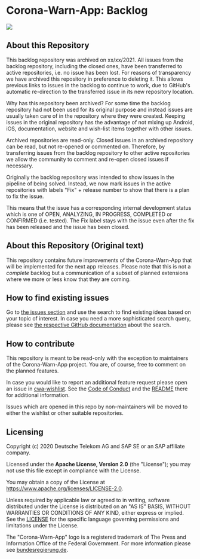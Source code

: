 # Corona-Warn-App: Backlog

<a href="https://github.com/corona-warn-app/cwa-backlog/issues" title="Open Issues"><img src="https://img.shields.io/github/issues/corona-warn-app/cwa-backlog"></a>

## About this Repository

This backlog repository was archived on xx/xx/2021. All issues from the backlog repository, including the closed ones, have been transferred to active repositories, i.e. no issue has been lost. For reasons of transparency we have archived this repository in preference to deleting it. This allows previous links to issues in the backlog to continue to work, due to GitHub's automatic re-direction to the transferred issue in its new repository location.

Why has this repository been archived? For some time the backlog repository had not been used for its original purpose and instead issues are usually taken care of in the repository where they were created. Keeping issues in the original repository has the advantage of not mixing up Android, iOS, documentation, website and wish-list items together with other issues.

Archived repositories are read-only. Closed issues in an archived repository can be read, but not re-opened or commented on. Therefore, by transferring issues from the backlog repository to other active repositories we allow the community to comment and re-open closed issues if necessary.

Originally the backlog repository was intended to show issues in the pipeline of being solved. Instead, we now mark issues in the active repositories with labels "Fix" + release number to show that there is a plan to fix the issue. 

This means that the issue has a corresponding internal development status which is one of OPEN, ANALYZING, IN PROGRESS, COMPLETED or CONFIRMED (i.e. tested). The Fix label stays with the issue even after the fix has been released and the issue has been closed.


## About this Repository (Original text)

This repository contains future improvements of the Corona-Warn-App that will be implemented for the next app releases.
Please note that this is not a *complete* backlog but a communication of a subset of planned extensions where we more or less know that they are coming.

## How to find existing issues

Go to [the issues section](https://github.com/corona-warn-app/cwa-backlog/issues) and use the search to find existing ideas based on your topic of interest. 
In case you need a more sophisticated search query, please see [the respective GitHub documentation](https://help.github.com/en/github/searching-for-information-on-github/searching-issues-and-pull-requests) about the search.

## How to contribute  

This repository is meant to be read-only with the exception to maintainers of the Corona-Warn-App project. You are, of course, free to comment on the planned features.

In case you would like to report an additional feature request please open an issue in [cwa-wishlist](https://github.com/corona-warn-app/cwa-wishlist). 
See the [Code of Conduct](https://github.com/corona-warn-app/cwa-wishlist/blob/master/CODE_OF_CONDUCT.md) and the [README](https://github.com/corona-warn-app/cwa-wishlist/blob/master/README.md) there for additional information.

Issues which are opened in this repo by non-maintainers will be moved to either the wishlist or other suitable repositories.

## Licensing

Copyright (c) 2020 Deutsche Telekom AG and SAP SE or an SAP affiliate company.

Licensed under the **Apache License, Version 2.0** (the "License"); you may not use this file except in compliance with the License. 

You may obtain a copy of the License at https://www.apache.org/licenses/LICENSE-2.0.

Unless required by applicable law or agreed to in writing, software distributed under the License is distributed on an "AS IS" BASIS, WITHOUT WARRANTIES OR CONDITIONS OF ANY KIND, either express or implied. See the [LICENSE](./LICENSE) for the specific language governing permissions and limitations under the License.

The "Corona-Warn-App" logo is a registered trademark of The Press and Information Office of the Federal Government. For more information please see [bundesregierung.de](https://www.bundesregierung.de/breg-en/federal-government/federal-press-office).
